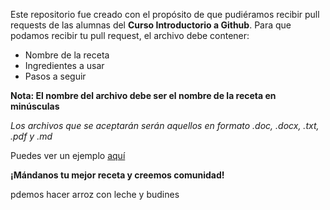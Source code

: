 Este repositorio fue creado con el propósito de que pudiéramos recibir pull requests de las alumnas del **Curso Introductorio a Github**.
Para que podamos recibir tu pull request, el archivo debe contener:

- Nombre de la receta
- Ingredientes a usar
- Pasos a seguir

**Nota: El nombre del archivo debe ser el nombre de la receta en minúsculas** 

*Los archivos que se aceptarán serán aquellos en formato .doc, .docx, .txt, .pdf y .md*

Puedes ver un ejemplo [aquí](molletes.md)

**¡Mándanos tu mejor receta y creemos comunidad!**

pdemos hacer arroz con leche y budines

